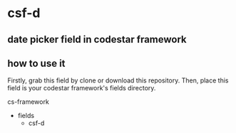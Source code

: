 # csf-d

## date picker field in codestar framework

## how to use it
Firstly, grab this field by clone or download this repository. Then, place this field is your codestar framework's fields directory.

cs-framework
  - fields
    - csf-d
